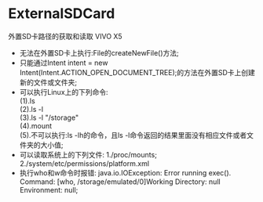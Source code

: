 # ExternalSDCard
外置SD卡路径的获取和读取 VIVO X5 


* 无法在外置SD卡上执行:File的createNewFile()方法;
* 只能通过Intent intent = new Intent(Intent.ACTION_OPEN_DOCUMENT_TREE);的方法在外置SD卡上创建新的文件或文件夹;
* 可以执行Linux上的下列命令:    
  (1).ls   
  (2).ls -l   
  (3).ls -l "/storage"    
  (4).mount    
  (5).不可以执行:ls -lh的命令，且ls -l命令返回的结果里面没有相应文件或者文件夹的大小值;     
* 可以读取系统上的下列文件:
  1./proc/mounts; 
  2./system/etc/permissions/platform.xml
* 执行who和w命令时报错:
  java.io.IOException: Error running exec(). Command: [who,          	/storage/emulated/0]Working Directory: null Environment: null;

